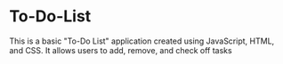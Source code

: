 # To-Do-List
This is a basic "To-Do List" application created using JavaScript, HTML, and CSS. It allows users to add, remove, and check off tasks
